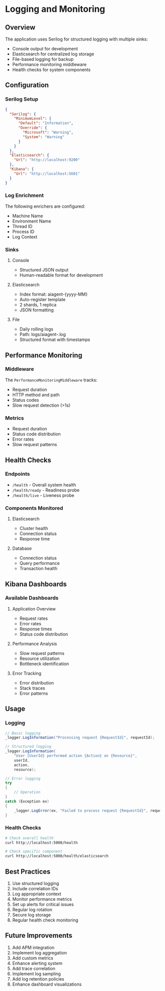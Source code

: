 # Logging and Monitoring

## Overview
The application uses Serilog for structured logging with multiple sinks:
- Console output for development
- Elasticsearch for centralized log storage
- File-based logging for backup
- Performance monitoring middleware
- Health checks for system components

## Configuration

### Serilog Setup
```json
{
  "Serilog": {
    "MinimumLevel": {
      "Default": "Information",
      "Override": {
        "Microsoft": "Warning",
        "System": "Warning"
      }
    }
  },
  "Elasticsearch": {
    "Url": "http://localhost:9200"
  },
  "Kibana": {
    "Url": "http://localhost:5601"
  }
}
```

### Log Enrichment
The following enrichers are configured:
- Machine Name
- Environment Name
- Thread ID
- Process ID
- Log Context

### Sinks
1. Console
   - Structured JSON output
   - Human-readable format for development

2. Elasticsearch
   - Index format: aiagent-{yyyy-MM}
   - Auto-register template
   - 2 shards, 1 replica
   - JSON formatting

3. File
   - Daily rolling logs
   - Path: logs/aiagent-.log
   - Structured format with timestamps

## Performance Monitoring

### Middleware
The `PerformanceMonitoringMiddleware` tracks:
- Request duration
- HTTP method and path
- Status codes
- Slow request detection (>1s)

### Metrics
- Request duration
- Status code distribution
- Error rates
- Slow request patterns

## Health Checks

### Endpoints
- `/health` - Overall system health
- `/health/ready` - Readiness probe
- `/health/live` - Liveness probe

### Components Monitored
1. Elasticsearch
   - Cluster health
   - Connection status
   - Response time

2. Database
   - Connection status
   - Query performance
   - Transaction health

## Kibana Dashboards

### Available Dashboards
1. Application Overview
   - Request rates
   - Error rates
   - Response times
   - Status code distribution

2. Performance Analysis
   - Slow request patterns
   - Resource utilization
   - Bottleneck identification

3. Error Tracking
   - Error distribution
   - Stack traces
   - Error patterns

## Usage

### Logging
```csharp
// Basic logging
_logger.LogInformation("Processing request {RequestId}", requestId);

// Structured logging
_logger.LogInformation(
    "User {UserId} performed action {Action} on {Resource}",
    userId,
    action,
    resource);

// Error logging
try
{
    // Operation
}
catch (Exception ex)
{
    _logger.LogError(ex, "Failed to process request {RequestId}", requestId);
}
```

### Health Checks
```bash
# Check overall health
curl http://localhost:5000/health

# Check specific component
curl http://localhost:5000/health/elasticsearch
```

## Best Practices
1. Use structured logging
2. Include correlation IDs
3. Log appropriate context
4. Monitor performance metrics
5. Set up alerts for critical issues
6. Regular log rotation
7. Secure log storage
8. Regular health check monitoring

## Future Improvements
1. Add APM integration
2. Implement log aggregation
3. Add custom metrics
4. Enhance alerting system
5. Add trace correlation
6. Implement log sampling
7. Add log retention policies
8. Enhance dashboard visualizations 